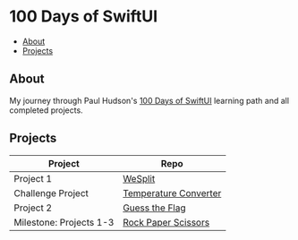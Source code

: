 # 100 Days of SwiftUI

- [About](#about)
- [Projects](#projects)

## About

My journey through Paul Hudson's [100 Days of SwiftUI][100-days-of-swiftui] learning path and all completed projects.

[100-days-of-swiftui]: https://www.hackingwithswift.com/100/swiftui

## Projects

| Project                   | Repo                                             |
|---------------------------|--------------------------------------------------|
| Project 1                 | [WeSplit][we-split]                              |
| Challenge Project         | [Temperature Converter][temperature-converter]   |
| Project 2                 | [Guess the Flag][guess-the-flag]                 |
| Milestone: Projects 1-3   | [Rock Paper Scissors][rock-paper-scissors]       |


[we-split]: https://github.com/neurothrone/wesplit
[temperature-converter]: https://github.com/neurothrone/temperature-converter
[guess-the-flag]: https://github.com/neurothrone/guess-the-flag
[rock-paper-scissors]: https://github.com/neurothrone/rock-paper-scissors
